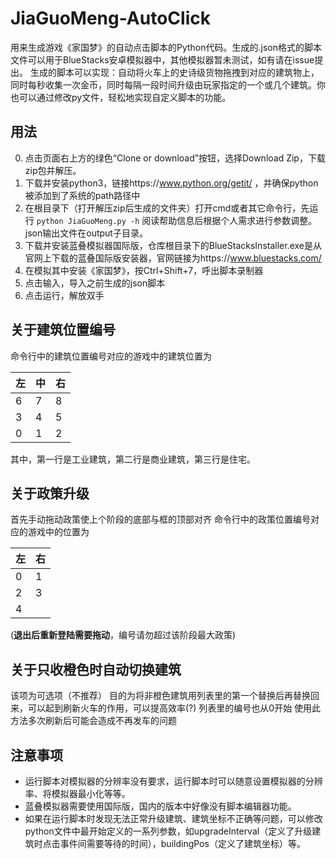 # JiaGuoMeng-AutoClick
用来生成游戏《家国梦》的自动点击脚本的Python代码。生成的.json格式的脚本文件可以用于BlueStacks安卓模拟器中，其他模拟器暂未测试，如有请在issue提出。
生成的脚本可以实现：自动将火车上的史诗级货物拖拽到对应的建筑物上，同时每秒收集一次金币，同时每隔一段时间升级由玩家指定的一个或几个建筑。你也可以通过修改py文件，轻松地实现自定义脚本的功能。
## 用法
0. 点击页面右上方的绿色“Clone or download”按钮，选择Download Zip，下载zip包并解压。
1. 下载并安装python3，链接https://www.python.org/getit/
，并确保python被添加到了系统的path路径中
2. 在根目录下（打开解压zip后生成的文件夹）打开cmd或者其它命令行，先运行
`python JiaGuoMeng.py -h`
阅读帮助信息后根据个人需求进行参数调整。json输出文件在output子目录。
3. 下载并安装蓝叠模拟器国际版，仓库根目录下的BlueStacksInstaller.exe是从官网上下载的蓝叠国际版安装器，官网链接为https://www.bluestacks.com/
4. 在模拟其中安装《家国梦》，按Ctrl+Shift+7，呼出脚本录制器
5. 点击输入，导入之前生成的json脚本
6. 点击运行，解放双手
## 关于建筑位置编号
命令行中的建筑位置编号对应的游戏中的建筑位置为

|左|中|右|
|---|---|---|
|6|7|8| 
|3|4|5| 
|0|1|2|

其中，第一行是工业建筑，第二行是商业建筑，第三行是住宅。
## 关于政策升级
首先手动拖动政策使上个阶段的底部与框的顶部对齐
命令行中的政策位置编号对应的游戏中的位置为

|左|右|
|---|---|
|0|1|
|2|3|
|4| |

(**退出后重新登陆需要拖动**，编号请勿超过该阶段最大政策)

## 关于只收橙色时自动切换建筑
该项为可选项（不推荐）
目的为将非橙色建筑用列表里的第一个替换后再替换回来，可以起到刷新火车的作用，可以提高效率(?)
列表里的编号也从0开始
使用此方法多次刷新后可能会造成不再发车的问题
## 注意事项
- 运行脚本对模拟器的分辨率没有要求，运行脚本时可以随意设置模拟器的分辨率、将模拟器最小化等等。
- 蓝叠模拟器需要使用国际版，国内的版本中好像没有脚本编辑器功能。
- 如果在运行脚本时发现无法正常升级建筑、建筑坐标不正确等问题，可以修改python文件中最开始定义的一系列参数，如upgradeInterval（定义了升级建筑时点击事件间需要等待的时间），buildingPos（定义了建筑坐标）等。
